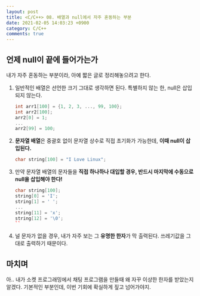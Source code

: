 ```yaml
---
layout: post
title: <C/C++> 08. 배열과 null에서 자주 혼동하는 부분
date: 2021-02-05 14:03:23 +0900
category: C/C++
comments: true
---
```

## 언제 null이 끝에 들어가는가

내가 자주 혼동하는 부분이라, 아예 짧은 글로 정리해놓으려고 한다.

1. 일반적인 배열은 선언한 크기 그대로 생각하면 된다. 특별하지 않는 한, null은 삽입되지 않는다.
    ```cpp
    int arr1[100] = {1, 2, 3, ..., 99, 100};
    int arr2[100];
    arr2[0] = 1;
    ...
    arr2[99] = 100;
    ```
2. **문자열 배열**은 중괄호 없이 문자열 상수로 직접 초기화가 가능한데, **이때 null이 삽입된다.**
    ```cpp
    char string[100] = "I Love Linux";
    ```
3. 만약 문자열 배열의 문자들을 **직접 하나하나 대입할 경우, 반드시 마지막에 수동으로 null을 삽입해야 한다!**
    ```cpp
    char string[100];
    string[0] = 'I';
    string[1] = ' ';
    ...
    string[11] = 'x';
    string[12] = '\0';
    ``
4. 널 문자가 없을 경우, 내가 자주 보는 그 **유명한 한자**가 막 출력된다. 쓰레기값을 그대로 출력하기 때문이다.

## 마치며

아.. 내가 소켓 프로그래밍에서 채팅 프로그램을 만들때 왜 자꾸 이상한 한자를 받았는지 알겠다. 기본적인 부분인데, 이번 기회에 확실하게 짚고 넘어가야지.